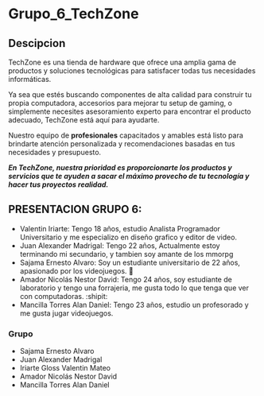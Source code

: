 # Grupo_6_TechZone

## Descipcion 

TechZone es una tienda de hardware que ofrece una amplia gama de productos y soluciones tecnológicas para satisfacer todas tus necesidades informáticas.

Ya sea que estés buscando componentes de alta calidad para construir tu propia computadora, accesorios para mejorar tu setup de gaming, o simplemente necesites asesoramiento experto para encontrar el producto adecuado, TechZone está aquí para ayudarte. 

Nuestro equipo de **profesionales** capacitados y amables está listo para brindarte atención personalizada y recomendaciones basadas en tus necesidades y presupuesto. 

***En TechZone, nuestra prioridad es proporcionarte los productos y servicios que te ayuden a sacar el máximo provecho de tu tecnología y hacer tus proyectos realidad.***

## PRESENTACION GRUPO 6:
- Valentin Iriarte: Tengo 18 años, estudio Analista Programador Universitario y me especializo en diseño grafico y editor de video.
- Juan Alexander Madrigal: Tengo 22 años, Actualmente estoy terminando mi secundario, y tambien soy amante de los mmorpg
- Sajama Ernesto Alvaro: Soy un estudiante universitario de 22 años, apasionado por los videojuegos. :beaver:
- Amador Nicolás Nestor David: Tengo 24 años, soy estudiante de laboratorio y tengo una forrajeria, me gusta todo lo que tenga que ver con computadoras. :shipit:
- Mancilla Torres Alan Daniel: Tengo 23 años, estudio un profesorado y me gusta jugar videojuegos.
  
### Grupo 
- Sajama Ernesto Alvaro
- Juan Alexander Madrigal
- Iriarte Gloss Valentin Mateo 
- Amador Nicolás Nestor David
- Mancilla Torres Alan Daniel
